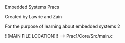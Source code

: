 Embedded Systems Pracs

Created by Lawrie and Zain

For the purpose of learning about embedded systems 2

!![MAIN FILE LOCATION]!! --> 
Prac1/Core/Src/main.c
